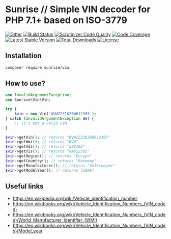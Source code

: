 # Sunrise // Simple VIN decoder for PHP 7.1+ based on ISO-3779

[![Gitter](https://badges.gitter.im/sunrise-php/support.png)](https://gitter.im/sunrise-php/support)
[![Build Status](https://scrutinizer-ci.com/g/sunrise-php/vin/badges/build.png?b=master)](https://scrutinizer-ci.com/g/sunrise-php/vin/build-status/master)
[![Scrutinizer Code Quality](https://scrutinizer-ci.com/g/sunrise-php/vin/badges/quality-score.png?b=master)](https://scrutinizer-ci.com/g/sunrise-php/vin/?branch=master)
[![Code Coverage](https://scrutinizer-ci.com/g/sunrise-php/vin/badges/coverage.png?b=master)](https://scrutinizer-ci.com/g/sunrise-php/vin/?branch=master)
[![Latest Stable Version](https://img.shields.io/packagist/v/sunrise/vin.svg?label=version)](https://packagist.org/packages/sunrise/vin)
[![Total Downloads](https://img.shields.io/packagist/dt/sunrise/vin.svg?label=downloads)](https://packagist.org/packages/sunrise/vin)
[![License](https://img.shields.io/packagist/l/sunrise/vin.svg?label=license)](https://packagist.org/packages/sunrise/vin)

## Installation

```bash
composer require sunrise/vin
```

## How to use?

```php
use InvalidArgumentException;
use Sunrise\Vin\Vin;

try {
    $vin = new Vin('WVWZZZ1KZ6W612305');
} catch (InvalidArgumentException $e) {
    // It's not a valid VIN
}

$vin->getVin(); // returns "WVWZZZ1KZ6W612305"
$vin->getWmi(); // returns "WVW"
$vin->getVds(); // returns "ZZZ1KZ"
$vin->getVis(); // returns "6W612305"
$vin->getRegion(); // returns "Europe"
$vin->getCountry(); // returns "Germany"
$vin->getManufacturer(); // returns "Volkswagen"
$vin->getModelYear(); // returns [2006]
```

## Useful links

* https://en.wikipedia.org/wiki/Vehicle_identification_number
* https://en.wikibooks.org/wiki/Vehicle_Identification_Numbers_(VIN_codes)
* https://en.wikibooks.org/wiki/Vehicle_Identification_Numbers_(VIN_codes)/World_Manufacturer_Identifier_(WMI)
* https://en.wikibooks.org/wiki/Vehicle_Identification_Numbers_(VIN_codes)/Model_year

